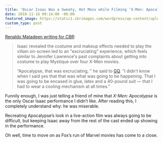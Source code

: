 ```yaml
---
title: 'Oscar Isaac Was a Sweaty, Hot Mess while Filming ‘X-Men: Apocalypse’'
date: 2018-11-16 09:14:00 -06:00
featured_image: https://static1.cbrimages.com/wordpress/wp-content/uploads/2018/07/Apocalypse.jpg
custom_type: post
---
```


[Renaldo Matadeen writing for *CBR*](https://www.cbr.com/oscar-isaac-hard-words-xmen-apocalypse/):

> Isaac revealed the costume and makeup effects needed to play the villain on-screen led to an "excruciating" experience, which feels similar to Jennifer Lawrence's past complaints about getting into costume to play Mystique over four X-Men movies.
>
> “Apocalypse, that was excruciating, " he said to [GQ](https://video.gq.com/watch/iconic-characters-oscar-isaac-breaks-down-his-most-iconic-characters). "I didn't know when I said yes that that was what was going to be happening. That I was going to be encased in glue, latex and a 40-pound suit — that I had to wear a cooling mechanism at all times."

Funnily enough, I was just telling a friend of mine that *X-Men: Apocalypse* is the only Oscar Isaac performance I didn’t like. After reading this, I completely understand why: he was miserable.

Recreating Apocalypse’s look in a live-action film was always going to be difficult, but keeping Isaac away from the rest of the cast ended up showing in the performance.

Oh well, time to move on as Fox’s run of Marvel movies has come to a close.
